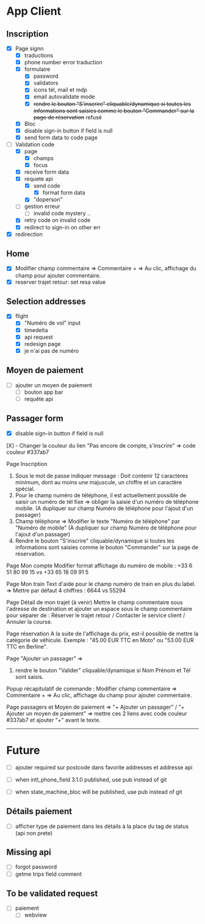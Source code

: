 # App Client

## Inscription
* [X] Page signn
    - [X] traductions
    - [X] phone number error traduction
    - [X] formulaire
        - [X] password
        - [X] validators
        - [X] icons tél, mail et mdp
        - [X] email autovalidate mode
        - [X] ~~rendre le bouton "S'inscrire" cliquable/dynamique si toutes les informations sont saisies comme le bouton "Commander" sur la page de réservation~~ refusé
    - [X] Bloc
    - [X] disable sign-in button if field is null
    - [X] send form data to code page
* [ ] Validation code
    - [X] page
        - [X] champs
        - [X] focus
    - [X] receive form data
    - [X] requete api
        - [X] send code
            - [X] format form data
        - [X] "doperson"
    - [ ] gestion erreur
        - [ ] invalid code mystery ..
    - [X] retry code on invalid code
    - [X] redirect to sign-in on other err
* [X] redirection

## Home
* [X] Modifier champ commentaire => Commentaire + => Au clic, affichage du champ pour ajouter commentaire.
* [X] reserver trajet retour: set resa value

## Selection addresses
* [X] flight
    * [X] "Numéro de vol" input
    * [X] timedelta
    * [X] api request
    * [X] redesign page
    * [X] je n'ai pas de numéro

## Moyen de paiement
* [ ] ajouter un moyen de paiement
    - [ ] bouton app bar
    - [ ] requête api

## Passager form
- [X] disable sign-in button if field is null


[X] - Changer la couleur du lien "Pas encore de compte, s'inscrire" => code couleur #337ab7

Page Inscription
1. Sous le mot de passe indiquer message : Doit contenir 12 caractères minimum, dont au moins une majuscule, un chiffre et un caractère spécial.
2. Pour le champ numéro de téléphone, il est actuellement possible de saisir un numéro de tél fixe => obliger la saisie d'un numéro de téléphone mobile. (A dupliquer sur champ Numéro de téléphone pour l'ajout d'un passager)
3. Champ téléphone => Modifier le texte "Numéro de téléphone" par "Numéro de mobile"  (À dupliquer sur champ Numéro de téléphone pour l'ajout d'un passager)
4. Rendre le bouton "S'inscrire" cliquable/dynamique si toutes les informations sont saisies comme le bouton "Commander" sur la page de réservation.

Page Mon compte
Modifier format affichage du numéro de mobile : +33 6 51 80 99 15 vs +33 65 18 09 91 5

Page Mon train
Text d'aide pour le champ numéro de train en plus du label. => Mettre par défaut 4 chiffres : 6644 vs 55294

Page Détail de mon trajet (à venir)
Mettre le champ commentaire sous l'adresse de destination et ajouter un espace sous le champ commentaire pour séparer de : Réserver le trajet retour / Contacter le service client / Annuler la course.

Page réservation
A la suite de l'affichage du prix, est-il possible de mettre la catégorie de véhicule. Exemple : "45.00 EUR TTC en Moto" ou "53.00 EUR TTC en Berline". 

Page "Ajouter un passager" => 
1. rendre le bouton "Valider" cliquable/dynamique si Nom Prénom et Tél sont saisis.

Popup récapitulatif de commande : Modifier champ commentaire => Commentaire + => Au clic, affichage du champ pour ajouter commentaire.

Page passagers et Moyen de paiement => "+ Ajouter un passager" /  "+ Ajouter un moyen de paiement"   => mettre ces 2 liens avec code couleur #337ab7 et ajouter "+" avant le texte.



----

# Future
- [ ] ajouter required sur postcode dans favorite addresses et addresse api

- [ ] when intl_phone_field 3.1.0 published, use pub instead of git
- [ ] when state_machine_bloc will be published, use pub instead of git

## Détails paiement
- [ ] afficher type de paiement dans les détails à la place du tag de status (api non prete)

## Missing api
- [ ] forgot password
- [ ] getme trips field comment

## To be validated request
- [ ] paiement
    - [ ] webview